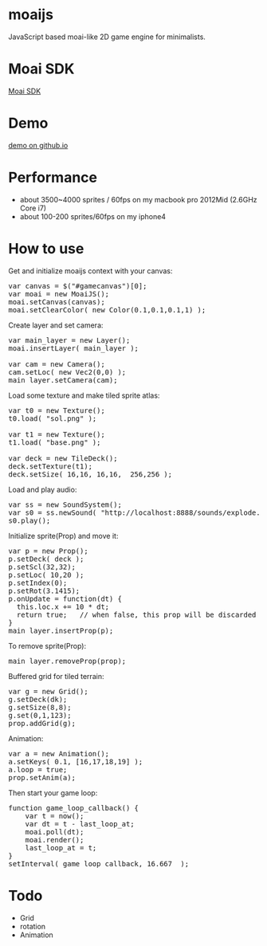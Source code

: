 moaijs
======

JavaScript based moai-like 2D game engine for minimalists.

Moai SDK
======
<a href="http://getmoai.com/moai-sdk.html">Moai SDK</a>


Demo
======
<a href="http://kengonakajima.github.io/moaijs/index.html">demo on github.io</a>

Performance
======
 - about 3500~4000 sprites / 60fps  on my macbook pro 2012Mid (2.6GHz Core i7)
 - about 100-200 sprites/60fps on my iphone4
 
 
 
How to use
======

Get and initialize moaijs context with your canvas:
<Pre>
var canvas = $("#gamecanvas")[0];
var moai = new MoaiJS();
moai.setCanvas(canvas);
moai.setClearColor( new Color(0.1,0.1,0.1,1) );
</pre>

Create layer and set camera:
<pre>
var main_layer = new Layer();
moai.insertLayer( main_layer );

var cam = new Camera();
cam.setLoc( new Vec2(0,0) );
main_layer.setCamera(cam);
</pre>

Load some texture and make tiled sprite atlas:
<pre>
var t0 = new Texture();
t0.load( "sol.png" );

var t1 = new Texture();
t1.load( "base.png" );

var deck = new TileDeck();
deck.setTexture(t1);
deck.setSize( 16,16, 16,16,  256,256 );
</pre>

Load and play audio:
<pre>
var ss = new SoundSystem();
var s0 = ss.newSound( "http://localhost:8888/sounds/explode.wav" );
s0.play();
</pre>

Initialize sprite(Prop) and move it:
<pre>
var p = new Prop();
p.setDeck( deck );
p.setScl(32,32);
p.setLoc( 10,20 );
p.setIndex(0);
p.setRot(3.1415);
p.onUpdate = function(dt) {
  this.loc.x += 10 * dt;
  return true;   // when false, this prop will be discarded
}
main_layer.insertProp(p);
</pre>

To remove sprite(Prop):
<pre>
main_layer.removeProp(prop);
</pre>

Buffered grid for tiled terrain:
<Pre>
var g = new Grid();
g.setDeck(dk);
g.setSize(8,8);
g.set(0,1,123);
prop.addGrid(g);
</pre>

Animation:

<Pre>
var a = new Animation();
a.setKeys( 0.1, [16,17,18,19] );
a.loop = true;
prop.setAnim(a);
</pre>

            
Then start your game loop:
<pre>
function game_loop_callback() {
    var t = now();
    var dt = t - last_loop_at;
    moai.poll(dt);
    moai.render();
    last_loop_at = t;
}
setInterval( game_loop_callback, 16.667  );
</pre>


Todo
======
 - Grid
 - rotation
 - Animation
 
